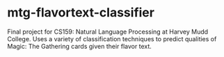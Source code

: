 # mtg-flavortext-classifier
Final project for CS159: Natural Language Processing at Harvey Mudd College. Uses a variety of classification techniques to predict qualities of Magic: The Gathering cards given their flavor text.

